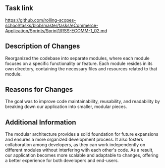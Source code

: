 ## Task link
  
  https://github.com/rolling-scopes-school/tasks/blob/master/tasks/eCommerce-Application/Sprints/Sprint1/RSS-ECOMM-1_02.md

## Description of Changes

  Reorganized the codebase into separate modules, where each module focuses on a specific functionality or feature.
  Each module resides in its own directory, containing the necessary files and resources related to that module.
  
## Reasons for Changes

  The goal was to improve code maintainability, reusability, and readability by breaking down our application into smaller, modular pieces.

## Additional Information

  The modular architecture provides a solid foundation for future expansions and ensures a more organized development process. It also fosters collaboration among developers, as they can work independently on different modules without interfering with each other's code. As a result, our application becomes more scalable and adaptable to changes, offering a better experience for both developers and end-users.